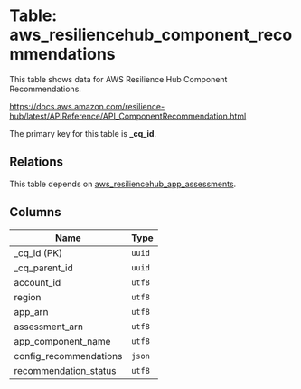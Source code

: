 # Table: aws_resiliencehub_component_recommendations

This table shows data for AWS Resilience Hub Component Recommendations.

https://docs.aws.amazon.com/resilience-hub/latest/APIReference/API_ComponentRecommendation.html

The primary key for this table is **_cq_id**.

## Relations

This table depends on [aws_resiliencehub_app_assessments](aws_resiliencehub_app_assessments.md).

## Columns

| Name          | Type          |
| ------------- | ------------- |
|_cq_id (PK)|`uuid`|
|_cq_parent_id|`uuid`|
|account_id|`utf8`|
|region|`utf8`|
|app_arn|`utf8`|
|assessment_arn|`utf8`|
|app_component_name|`utf8`|
|config_recommendations|`json`|
|recommendation_status|`utf8`|